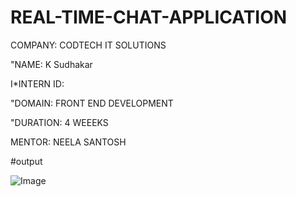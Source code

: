 # REAL-TIME-CHAT-APPLICATION

COMPANY: CODTECH IT SOLUTIONS

"NAME: K Sudhakar

I*INTERN ID: 

"DOMAIN: FRONT END DEVELOPMENT

"DURATION: 4 WEEEKS

MENTOR: NEELA SANTOSH

#output

![Image](https://github.com/user-attachments/assets/e7292619-a7f6-4b1e-bd98-2b8ae8817997)
